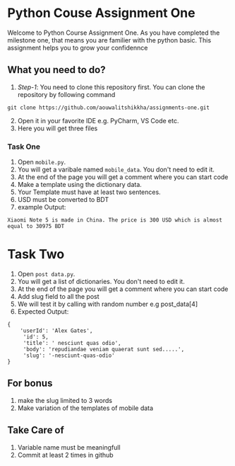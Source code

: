 # Python Couse Assignment One 
Welcome to Python Course Assignment One. As you have completed the milestone one, that means you are familier with the python basic. This assignment helps you to grow your confidennce 

## What you need to do? 

1. *Step-1*: You need to clone this repository first. You can clone the repository by following command

```code
git clone https://github.com/aouwalitshikkha/assignments-one.git
```

2. Open it in your favorite IDE e.g. PyCharm, VS Code etc.
3. Here you will get three files

### Task One 
1. Open <code>mobile.py</code>.
2. You will get a varibale named <code>mobile_data</code>. You don't need to edit it.
3. At the end of the page you will get a comment where you can start code 
4. Make a template using the dictionary data.  
5. Your Template must have at least two sentences. 
6. USD must be converted to BDT
6. example Output: 

```code
Xiaomi Note 5 is made in China. The price is 300 USD which is almost equal to 30975 BDT

```

# Task Two
1. Open <code>post data.py</code>.
2. You will get a list of dictionaries. You don't need to edit it.
3. At the end of the page you will get a comment where you can start code 
4. Add slug field to all the post 
5. We will test it by calling with random number e.g post_data[4]
6. Expected Output: 

```code
{
    'userId': 'Alex Gates',
     'id': 5, 
     'title': ' nesciunt quas odio', 
     'body': 'repudiandae veniam quaerat sunt sed.....', 
     'slug': '-nesciunt-quas-odio'
}
```
## For bonus
1. make the slug limited to 3 words
2. Make variation of the templates of mobile data

## Take Care of 
1. Variable name must be meaningfull
2. Commit at least 2 times in github

